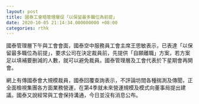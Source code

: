 ```yaml
---
layout: post
title: 國泰工會晤管理層促「以保留最多職位為前提」
date: 2020-10-05 21:14:34.000000000 +08:00
categories: rthk
---
```


國泰管理層下午與工會會面，國泰空中服務員工會主席王思敏表示，已表達「以保留最多職位為前提」，要求公司在決定裁員前，先提供「自願離職」方案，若方案足以填補要删減的人數，就可以避免裁員。國泰管理層及工會代表於下星期會再開會。

網上有傳國泰會大規模裁員，國泰回覆查詢表示，不評論坊間各種揣測及傳聞，正全面檢視集團各方面業務營運，在第4季就未來營運規模及模式向董事局提出建議。國泰又說經常與工會保持溝通，今日並沒有消息公布。

